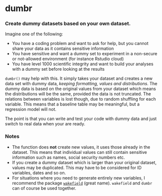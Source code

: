 # dumbr
### Create dummy datasets based on your own dataset.

Imagine one of the following:

* You have a coding problem and want to ask for help, but you cannot share your data as it contains sensitive information
* You have sensitive and want a dummy set to experiment in a non-secure or not-allowed environment (for instance Rstudio cloud)
* You have level 1000 scientific integrity and want to build your analyses with a dummy set before looking at the results

`dumbr()` may help with this. It simply takes your dataset and creates a new data set with dummy data, *keeping formatting, values and distributions*. The dummy data is based on the original values from your dataset which means the distributions will be the same, provided the data is not truncated. The relations between variables is lost though, due to random shuffling for each variable. This means that a baseline table may be meaningful, but a regression model will not.

The point is that you can write and test your code with dummy data and just switch to real data when your are ready.

### Notes
* The function does **not** create new values, it uses those already in the dataset. This means that individual values can still contain sensitive information such as names, social security numbers etc.
* If you create a dummy dataset which is larger than your original dataset, values may be duplicated. This may have to be considered for ID variables, dates and so on.
* For situations where you need to generate entirely new variables, I recommend the package [`wakefield`](https://cran.r-project.org/web/packages/wakefield/index.html) (great name). `wakefield` and `dumbr` can of course be used together. 
